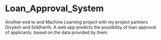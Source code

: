 # Loan_Approval_System
Another end to end Machine Learning project with my project partners Divyesh and Siddharth. A web app predicts the possibility of loan approval of applicants, based on the data provided by them. 
